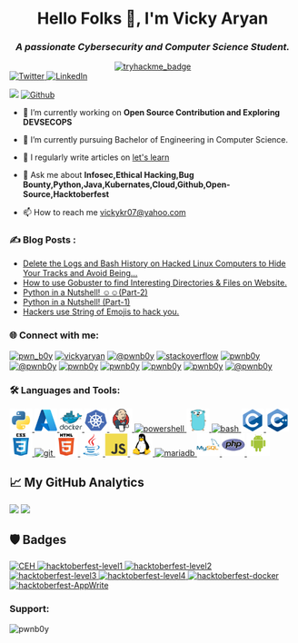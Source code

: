 <h1 align="center">Hello Folks 👋, I'm Vicky Aryan</h1>
<h3 align="center"><i>A passionate Cybersecurity and Computer Science Student.</i></h3>
<div align="center">
  <a href="https://tryhackme.com/p/elliothacking">
  <a  href="https://tryhackme.com/p/pwnb0y">
  <img src="https://raw.githubusercontent.com/pwnb0y/pwnb0y/master/assets/thm_propic.png" alt="tryhackme_badge"/>
  </div>
  </a>

<div align="left" >
  <a href="https://twitter.com/pwn_b0y" >
    <img
      src="https://img.shields.io/twitter/follow/pwn_b0y?label=Twitter&logo=twitter&style=flat-square&color=1da1f2&logoColor=ffffff"
      alt="Twitter"
    />
    
  </a>
  <a href="https://www.linkedin.com/in/vickyaryan" >
    <img
      src="https://img.shields.io/static/v1?logo=linkedin&style=flat-square&color=0072b1&label=LinkedIn&message=%E2%98%86"
      alt="LinkedIn"
    />
  </a >

[![](https://visitor-badge.laobi.icu/badge?page_id=pwnb0y)](https://github.com/pwnb0y)
[![Github](https://img.shields.io/github/followers/pwnb0y?label=Follow&style=social)](https://github.com/pwnb0y) </br>
- 🔭 I’m currently working on **Open Source Contribution and Exploring DEVSECOPS**

- 🌱 I’m currently pursuing Bachelor of Engineering in Computer Science.

- 📝 I regularly write articles on [let's learn](https://pwnb0y.medium.com/)

- 💬 Ask me about **Infosec,Ethical Hacking,Bug Bounty,Python,Java,Kubernates,Cloud,Github,Open-Source,Hacktoberfest**

-  📫 How to reach me [vickykr07@yahoo.com](mailto:vickykr07@yahoo.com)

### :writing_hand: Blog Posts :
<!-- BLOG-POST-LIST:START -->
- [Delete the Logs and Bash History on Hacked Linux Computers to Hide Your Tracks and Avoid Being…](https://systemweakness.com/delete-the-logs-and-bash-history-on-hacked-linux-computers-to-hide-your-tracks-and-avoid-being-e08d29a92254?source=rss-3e35a1137605------2)
- [How to use Gobuster to find Interesting Directories &amp; Files on Website.](https://infosecwriteups.com/how-to-use-gobuster-to-find-interesting-directories-files-on-website-a1aaf8fc771e?source=rss-3e35a1137605------2)
- [Python in a Nutshell! ☺️☺️&lpar;Part-2&rpar;](https://pwnb0y.medium.com/python-in-a-nutshell-%EF%B8%8F-%EF%B8%8F-part-2-9f35dec5a1ee?source=rss-3e35a1137605------2)
- [Python in a Nutshell! &lpar;Part-1&rpar;](https://pwnb0y.medium.com/python-in-nutshell-part-1-44c32a05a7a3?source=rss-3e35a1137605------2)
- [Hackers use String of Emojis to hack you.](https://infosecwriteups.com/hackers-use-string-of-emojis-to-hack-you-296499845b0d?source=rss-3e35a1137605------2)
<!-- BLOG-POST-LIST:END -->
<h3 align="left"> 🌐 Connect with me:</h3>
<p align="left">
<a href="https://twitter.com/pwn_b0y" target="blank"><img align="center" src="https://raw.githubusercontent.com/rahuldkjain/github-profile-readme-generator/master/src/images/icons/Social/twitter.svg" alt="pwn_b0y" height="30" width="40" /></a>
<a href="https://linkedin.com/in/vickyaryan" target="blank"><img align="center" src="https://raw.githubusercontent.com/rahuldkjain/github-profile-readme-generator/master/src/images/icons/Social/linked-in-alt.svg" alt="vickyaryan" height="30" width="40" /></a>
<a href="https://medium.com/@pwnb0y" target="blank"><img align="center" src="https://raw.githubusercontent.com/rahuldkjain/github-profile-readme-generator/master/src/images/icons/Social/medium.svg" alt="@pwnb0y" height="30" width="40" /></a>
<a href="https://stackoverflow.com/users/19889311/vicky-aryan" target="blank"><img align="center" src="https://www.vectorlogo.zone/logos/stackoverflow/stackoverflow-icon.svg" alt="stackoverflow" height="30" width="40" /></a>
<a href="https://dev.to/pwnb0y" target="blank"><img align="center" src="https://raw.githubusercontent.com/rahuldkjain/github-profile-readme-generator/master/src/images/icons/Social/devto.svg" alt="pwnb0y" height="30" width="40" /></a>
<a href="https://hashnode.com/@pwnb0y" target="blank"><img align="center" src="https://raw.githubusercontent.com/rahuldkjain/github-profile-readme-generator/master/src/images/icons/Social/hashnode.svg" alt="@pwnb0y" height="30" width="40" /></a>
<a href="https://www.codechef.com/users/pwnb0y" target="blank"><img align="center" src="https://cdn.jsdelivr.net/npm/simple-icons@3.1.0/icons/codechef.svg" alt="pwnb0y" height="30" width="40" /></a>
<a href="https://www.hackerrank.com/pwnb0y" target="blank"><img align="center" src="https://raw.githubusercontent.com/rahuldkjain/github-profile-readme-generator/master/src/images/icons/Social/hackerrank.svg" alt="pwnb0y" height="30" width="40" /></a>
<a href="https://codeforces.com/profile/pwnb0y" target="blank"><img align="center" src="https://raw.githubusercontent.com/rahuldkjain/github-profile-readme-generator/master/src/images/icons/Social/codeforces.svg" alt="pwnb0y" height="30" width="40" /></a>
<a href="https://www.leetcode.com/pwnb0y" target="blank"><img align="center" src="https://raw.githubusercontent.com/rahuldkjain/github-profile-readme-generator/master/src/images/icons/Social/leet-code.svg" alt="pwnb0y" height="30" width="40" /></a>
<a href="https://www.hackerearth.com/@pwnb0y" target="blank"><img align="center" src="https://raw.githubusercontent.com/rahuldkjain/github-profile-readme-generator/master/src/images/icons/Social/hackerearth.svg" alt="@pwnb0y" height="30" width="40" /></a>


</p><h3 align="left"> 🛠️ Languages and Tools:</h3>
<p align="left">  <a href="https://www.python.org" target="_blank" rel="noreferrer"> <img src="https://raw.githubusercontent.com/devicons/devicon/master/icons/python/python-original.svg" alt="python" width="40" height="40"/></a><a href="https://azure.microsoft.com/" target="_blank" rel="noreferrer"> <img src="https://raw.githubusercontent.com/devicons/devicon/master/icons/azure/azure-original.svg" alt="azure" width="40" height="40"/> </a><a href="https://www.docker.com/" target="_blank" rel="noreferrer"> <img src="https://raw.githubusercontent.com/devicons/devicon/master/icons/docker/docker-original-wordmark.svg" alt="docker" width="40" height="40"/> </a><a href="https://kubernetes.io/" target="_blank" rel="noreferrer"> <img src="https://raw.githubusercontent.com/devicons/devicon/master/icons/kubernetes/kubernetes-plain.svg" alt="kubernetes" width="40" height="40"/></a><a href="https://www.jenkins.io/" target="_blank" rel="noreferrer"> <img src="https://raw.githubusercontent.com/devicons/devicon/master/icons/jenkins/jenkins-original.svg" alt="python" width="40" height="40"/> </a><a href="https://github.com/PowerShell/PowerShell" target="_blank" rel="noreferrer"> <img src="https://raw.githubusercontent.com/PowerShell/PowerShell/master/assets/ps_black_64.svg" alt="powershell" width="40" height="40"/> </a><a href="https://go.dev" target="_blank" rel="noreferrer"> <img src="https://raw.githubusercontent.com/devicons/devicon/master/icons/go/go-original.svg" alt="android" width="40" height="40"/> </a><a href="https://www.gnu.org/software/bash/" target="_blank" rel="noreferrer"> <img src="https://www.vectorlogo.zone/logos/gnu_bash/gnu_bash-icon.svg" alt="bash" width="40" height="40"/> </a> <a href="https://www.cprogramming.com/" target="_blank" rel="noreferrer"> <img src="https://raw.githubusercontent.com/devicons/devicon/master/icons/c/c-original.svg" alt="c" width="40" height="40"/> </a> <a href="https://www.w3schools.com/cpp/" target="_blank" rel="noreferrer"> <img src="https://raw.githubusercontent.com/devicons/devicon/master/icons/cplusplus/cplusplus-original.svg" alt="cplusplus" width="40" height="40"/> </a> <a href="https://www.w3schools.com/css/" target="_blank" rel="noreferrer"> <img src="https://raw.githubusercontent.com/devicons/devicon/master/icons/css3/css3-original-wordmark.svg" alt="css3" width="40" height="40"/> </a><a href="https://git-scm.com/" target="_blank" rel="noreferrer"> <img src="https://www.vectorlogo.zone/logos/git-scm/git-scm-icon.svg" alt="git" width="40" height="40"/> </a> <a href="https://www.w3.org/html/" target="_blank" rel="noreferrer"> <img src="https://raw.githubusercontent.com/devicons/devicon/master/icons/html5/html5-original-wordmark.svg" alt="html5" width="40" height="40"/> </a> <a href="https://www.java.com" target="_blank" rel="noreferrer"> <img src="https://raw.githubusercontent.com/devicons/devicon/master/icons/java/java-original.svg" alt="java" width="40" height="40"/> </a> <a href="https://developer.mozilla.org/en-US/docs/Web/JavaScript" target="_blank" rel="noreferrer"> <img src="https://raw.githubusercontent.com/devicons/devicon/master/icons/javascript/javascript-original.svg" alt="javascript" width="40" height="40"/> </a> <a href="https://www.linux.org/" target="_blank" rel="noreferrer"> <img src="https://raw.githubusercontent.com/devicons/devicon/master/icons/linux/linux-original.svg" alt="linux" width="40" height="40"/> </a> <a href="https://mariadb.org/" target="_blank" rel="noreferrer"> <img src="https://www.vectorlogo.zone/logos/mariadb/mariadb-icon.svg" alt="mariadb" width="40" height="40"/> </a> <a href="https://www.mysql.com/" target="_blank" rel="noreferrer"> <img src="https://raw.githubusercontent.com/devicons/devicon/master/icons/mysql/mysql-original-wordmark.svg" alt="mysql" width="40" height="40"/> </a> <a href="https://www.php.net" target="_blank" rel="noreferrer"> <img src="https://raw.githubusercontent.com/devicons/devicon/master/icons/php/php-original.svg" alt="php" width="40" height="40"/> </a>
<a href="https://developer.android.com" target="_blank" rel="noreferrer"> <img src="https://raw.githubusercontent.com/devicons/devicon/master/icons/android/android-original-wordmark.svg" alt="android" width="40" height="40"/> </a></p>

## &#x1f4c8; My GitHub Analytics

<p align="left">
 <a href="https://github-readme-stats-eight-theta.vercel.app/api?username=pwnb0y">
<img height="180em" src="https://github-readme-stats-eight-theta.vercel.app/api?username=pwnb0y&show_icons=true&theme=radical&include_all_commits=true&count_private=false"/></a>
<img height="180em" src="https://github-readme-stats-eight-theta.vercel.app/api/top-langs/?username=pwnb0y&layout=compact&langs_count=8&theme=merko"/>
</p>
  
 ## 🛡️ Badges
  
  <p align=""> <a href="https://aspen.eccouncil.org/VerifyBadge?type=certification&a=qtIP/2jATy2zclmn+84C4GsxRgbK9vJ/qlMH/uTuOnc=" target="blank"><img width="120px" height="120px" src="https://user-images.githubusercontent.com/96813659/204074388-11f8c47f-2d5f-4131-a18a-a2e719023281.png" alt="CEH"/> </a> 
  <a href="https://holopin.io/@pwnb0y" target="blank"><img width="120px" height="120px" src="https://user-images.githubusercontent.com/96813659/199291789-6bf1daec-a347-4e95-aa42-c58ce3d82b21.png" alt="hacktoberfest-level1"/> </a>
 <a href="https://holopin.io/@pwnb0y" target="blank"><img width="120px" height="120px" src="https://user-images.githubusercontent.com/96813659/199291813-d52dd06b-a3bd-47aa-8e36-f1c6f0af9b29.png" alt="hacktoberfest-level2"/> </a>
    <a href="https://holopin.io/@pwnb0y" target="blank"><img width="120px" height="120px" src="https://user-images.githubusercontent.com/96813659/199291862-6edb8f66-8337-4621-a747-f8ca438b669f.png" alt="hacktoberfest-level3"/> </a>
    <a href="https://holopin.io/@pwnb0y" target="blank"><img width="120px" height="120px" src="https://user-images.githubusercontent.com/96813659/199291888-d11574ff-f23a-440d-8930-483bdb119cd7.png" alt="hacktoberfest-level4"/> </a>
    <a href="https://holopin.io/@pwnb0y" target="blank"><img width="120px" height="120px" src="https://user-images.githubusercontent.com/96813659/202915805-b0f69dfc-684f-44f9-a412-51e71484876f.png" alt="hacktoberfest-docker"/> </a>
    <a href="https://holopin.io/@pwnb0y" target="blank"><img width="120px" height="120px" src="https://user-images.githubusercontent.com/96813659/202915843-21f941c9-12fa-4561-8c32-52d930daeff6.png" alt="hacktoberfest-AppWrite"/> </a>
    </p>
 
<h3 align="left">Support:</h3>
<p><a href="https://www.buymeacoffee.com/pwnb0y"> <img align="left" src="https://cdn.buymeacoffee.com/buttons/v2/default-yellow.png" height="50" width="210" alt="pwnb0y" /></a></p><br><br>

